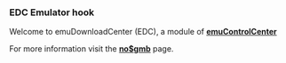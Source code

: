 ### EDC Emulator hook

Welcome to emuDownloadCenter (EDC), a module of [**emuControlCenter**](https://github.com/PhoenixInteractiveNL/emuControlCenter/wiki/)

For more information visit the [**no$gmb**](https://github.com/PhoenixInteractiveNL/edc-masterhook/wiki/Emulator-nogmb#menu) page.
